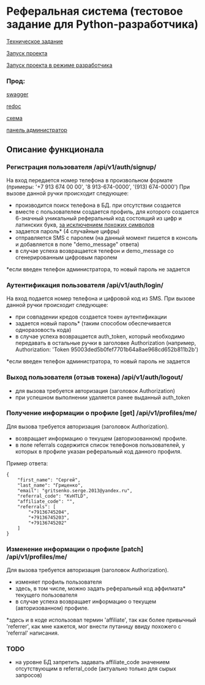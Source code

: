 # Реферальная система (тестовое задание для Python-разработчика)
[Техническое задание](./docs/technical-assignment.md)

[Запуск проекта](infra/prod/README.md)

[Запуск проекта в режиме разработчика](infra/dev/README.md)

### Прод:
[swagger](http://referrals.gricen.ru:8001/api/v1/schema/swagger-ui/)

[redoc](http://referrals.gricen.ru:8001/api/v1/schema/redoc/)

[схема](http://referrals.gricen.ru:8001/api/v1/schema)

[панель администратор](http://referrals.gricen.ru:8001/admin/)


## Описание функционала
### Регистрация пользователя /api/v1/auth/signup/
На вход передается номер телефона в произвольном формате (примеры: '+7 913 674 00 00', '8 913-674-0000', '(913) 674-0000')
При вызове данной ручки происходит следующее:
- производится поиск телефона в БД. при отсутствии создается
- вместе с пользователем создается профиль, для которого создается 6-значный уникальный реферальный код состоящий из цифр и латинских букв, [за исключением похожих символов](./core/utils.py)
- задается пароль* (4 случайные цифры)
- отправляется SMS с паролем (на данный момент пишется в консоль и добавляется в поле "demo_message" ответа)
- в случае успеха возвращается телефон и demo_message со сгенерированным цифровым паролем

*если введен телефон администратора, то новый пароль не задается

### Аутентификация пользователя /api/v1/auth/login/
На вход подается номер телефона и цифровой код из SMS.
При вызове данной ручки происходит следующее:
- при совпадении кредов создается токен аутентификации
- задается новый пароль* (таким способом обеспечивается одноразовость кода)
- в случае успеха возвращается auth_token, который необходимо передавать в остальные ручки в заголовке Authorization (например, Authorization: 'Token 95003ded5b0fef7701b64a8ae968cd652b811b2b')

*если введен телефон администратора, то новый пароль не задается

### Выход пользователя (отзыв токена) /api/v1/auth/logout/
- для вызова требуется авторизация (заголовок Authorization)
- при успешном выполнении удаляется ранее выданный auth_token

### Получение информации о профиле [get] /api/v1/profiles/me/
Для вызова требуется авторизация (заголовок Authorization).

- возвращает информацию о текущем (авторизованном) профиле.
- в поле referrals содержится список телефонов пользователей, у которых в профиле указан реферальный код данного профиля.

Пример ответа:
```
{
    "first_name": "Сергей",
    "last_name": "Гриценко",
    "email": "gritsenko.serge.2013@yandex.ru",
    "referral_code": "KvHTLD",
    "affiliate_code": "",
    "referrals": [
        "+79136745204",
        "+79136745203",
        "+79136745202"
    ]
}
```
### Изменение информации о профиле [patch] /api/v1/profiles/me/
Для вызова требуется авторизация (заголовок Authorization).
- изменяет профиль пользователя
- здесь, в том числе, можно задать реферальный код аффилиата* текущего пользователя
- в случае успеха возвращает информацию о текущем (авторизованном) профиле.

*здесь и в коде использовал термин 'affiliate', так как более привычный 'referrer', как мне кажется, мог внести путаницу ввиду похожего с 'referral' написания.
### TODO
- на уровне БД запретить задавать affiliate_code значением отсутствующим в referral_code (актуально только для сырых запросов)
